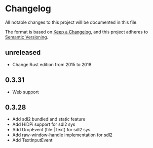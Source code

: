 # Changelog
All notable changes to this project will be documented in this file.

The format is based on [Keep a Changelog](https://keepachangelog.com/en/1.0.0/),
and this project adheres to [Semantic Versioning](https://semver.org/spec/v2.0.0.html).

## unreleased

* Change Rust edition from 2015 to 2018

## 0.3.31

* Web support

## 0.3.28

* Add sdl2 bundled and static feature
* Add HiDPi support for sdl2 sys
* Add DropEvent (file | text) for sdl2 sys
* Add raw-window-handle implementation for sdl2
* Add TextInputEvent
